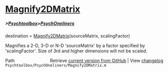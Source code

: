 # [Magnify2DMatrix](Magnify2DMatrix)
##### >[Psychtoolbox](Psychtoolbox)>[PsychOneliners](PsychOneliners)

destination = [Magnify2DMatrix](Magnify2DMatrix)(sourceMatrix, scalingFactor)  
  
Magnifies a 2-D, 3-D or N-D 'sourceMatrix' by a factor specified by  
'scalingFactor'. Size of 3rd and higher dimensions will not be scaled.  
  




<div class="code_header" style="text-align:right;">
  <span style="float:left;">Path&nbsp;&nbsp;</span> <span class="counter">Retrieve <a href=
  "https://raw.github.com/Psychtoolbox-3/Psychtoolbox-3/beta/Psychtoolbox/PsychOneliners/Magnify2DMatrix.m">current version from GitHub</a> | View <a href=
  "https://github.com/Psychtoolbox-3/Psychtoolbox-3/commits/beta/Psychtoolbox/PsychOneliners/Magnify2DMatrix.m">changelog</a></span>
</div>
<div class="code">
  <code>Psychtoolbox/PsychOneliners/Magnify2DMatrix.m</code>
</div>

